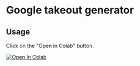 # Google takeout generator

## Usage

Click on the "Open in Colab" button.

[![Open In Colab](https://colab.research.google.com/assets/colab-badge.svg)](https://colab.research.google.com/github/biplobsd/takeout_generator/blob/main/Takeout.ipynb)
